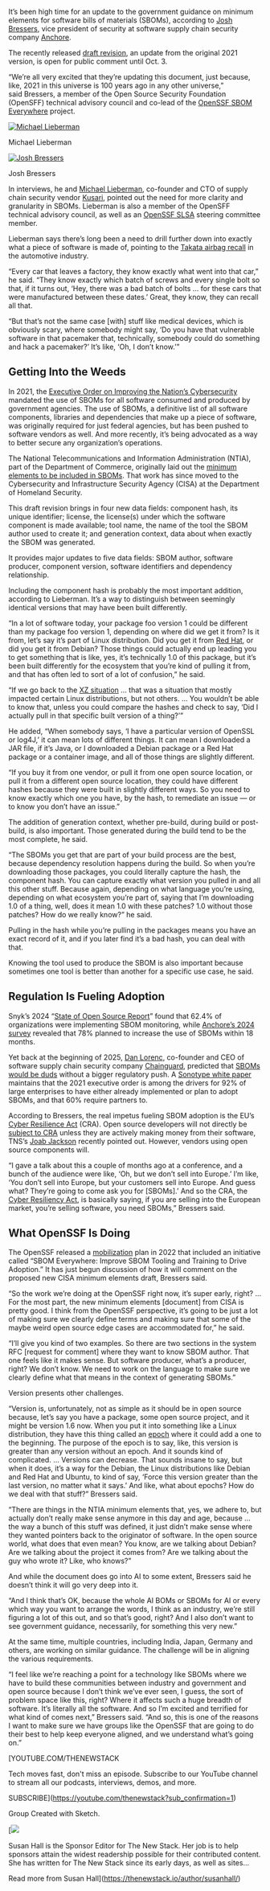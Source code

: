 It’s been high time for an update to the government guidance on minimum elements for software bills of materials (SBOMs), according to [Josh Bressers](https://www.linkedin.com/in/joshbressers/), vice president of security at software supply chain security company [Anchore](https://anchore.com/).

The recently released [draft revision](https://www.cisa.gov/sites/default/files/2025-08/2025_CISA_SBOM_Minimum_Elements.pdf), an update from the original 2021 version, is open for public comment until Oct. 3.

“We’re all very excited that they’re updating this document, just because, like, 2021 in this universe is 100 years ago in any other universe,” said Bressers, a member of the Open Source Security Foundation (OpenSFF) technical advisory council and co-lead of the [OpenSSF SBOM Everywhere](https://openssf.org/blog/2022/09/13/funding-python-spdx-development-with-the-openssf-and-sbom-everywhere/) project.

[![Michael Lieberman](https://cdn.thenewstack.io/media/2025/09/fb4c3898-lieberman-150x150.png)](https://cdn.thenewstack.io/media/2025/09/fb4c3898-lieberman-150x150.png)

Michael Lieberman

[![Josh Bressers](https://cdn.thenewstack.io/media/2025/09/1e4dbe4b-bressers-150x150.png)](https://cdn.thenewstack.io/media/2025/09/1e4dbe4b-bressers-150x150.png)

Josh Bressers

In interviews, he and [Michael Lieberman](https://www.linkedin.com/in/michael-lieberman-65786ba/), co-founder and CTO of supply chain security vendor [Kusari](https://www.kusari.dev/), pointed out the need for more clarity and granularity in SBOMs. Lieberman is also a member of the OpenSFF technical advisory council, as well as an [OpenSSF SLSA](https://openssf.org/projects/slsa/) steering committee member.

Lieberman says there’s long been a need to drill further down into exactly what a piece of software is made of, pointing to the [Takata airbag recall](https://www.nhtsa.gov/vehicle-safety/takata-recall-spotlight#:~:text=Overview,involves%20non%2Dazide%20driver%20inflators.) in the automotive industry.

“Every car that leaves a factory, they know exactly what went into that car,” he said. “They know exactly which batch of screws and every single bolt so that, if it turns out, ‘Hey, there was a bad batch of bolts … for these cars that were manufactured between these dates.’ Great, they know, they can recall all that.

“But that’s not the same case [with] stuff like medical devices, which is obviously scary, where somebody might say, ‘Do you have that vulnerable software in that pacemaker that, technically, somebody could do something and hack a pacemaker?’ It’s like, ‘Oh, I don’t know.’”

## **Getting Into the Weeds**

In 2021, the [Executive Order on Improving the Nation’s Cybersecurity](https://www.federalregister.gov/documents/2021/05/17/2021-10460/improving-the-nations-cybersecurity) mandated the use of SBOMs for all software consumed and produced by government agencies. The use of SBOMs, a definitive list of all software components, libraries and dependencies that make up a piece of software, was originally required for just federal agencies, but has been pushed to software vendors as well. And more recently, it’s being advocated as a way to better secure any organization’s operations.

The National Telecommunications and Information Administration (NTIA), part of the Department of Commerce, originally laid out the [minimum elements to be included in SBOMs](https://thenewstack.io/creating-a-minimum-elements-sbom-document-in-5-minutes/). That work has since moved to the Cybersecurity and Infrastructure Security Agency (CISA) at the Department of Homeland Security.

This draft revision brings in four new data fields: component hash, its unique identifier; license, the license(s) under which the software component is made available; tool name, the name of the tool the SBOM author used to create it; and generation context, data about when exactly the SBOM was generated.

It provides major updates to five data fields: SBOM author, software producer, component version, software identifiers and dependency relationship.

Including the component hash is probably the most important addition, according to Lieberman. It’s a way to distinguish between seemingly identical versions that may have been built differently.

“In a lot of software today, your package foo version 1 could be different than my package foo version 1, depending on where did we get it from? Is it from, let’s say it’s part of Linux distribution. Did you get it from [Red Hat](https://www.openshift.com/try?utm_content=inline+mention), or did you get it from Debian? Those things could actually end up leading you to get something that is like, yes, it’s technically 1.0 of this package, but it’s been built differently for the ecosystem that you’re kind of pulling it from, and that has often led to sort of a lot of confusion,” he said.

“If we go back to the [XZ situation](https://en.wikipedia.org/wiki/XZ_Utils_backdoor) … that was a situation that mostly impacted certain Linux distributions, but not others. … You wouldn’t be able to know that, unless you could compare the hashes and check to say, ‘Did I actually pull in that specific built version of a thing?’”

He added, “When somebody says, ‘I have a particular version of OpenSSL or log4J,’ it can mean lots of different things. It can mean I downloaded a JAR file, if it’s Java, or I downloaded a Debian package or a Red Hat package or a container image, and all of those things are slightly different.

“If you buy it from one vendor, or pull it from one open source location, or pull it from a different open source location, they could have different hashes because they were built in slightly different ways. So you need to know exactly which one you have, by the hash, to remediate an issue — or to know you don’t have an issue.”

The addition of generation context, whether pre-build, during build or post-build, is also important. Those generated during the build tend to be the most complete, he said.

“The SBOMs you get that are part of your build process are the best, because dependency resolution happens during the build. So when you’re downloading those packages, you could literally capture the hash, the component hash. You can capture exactly what version you pulled in and all this other stuff. Because again, depending on what language you’re using, depending on what ecosystem you’re part of, saying that I’m downloading 1.0 of a thing, well, does it mean 1.0 with these patches? 1.0 without those patches? How do we really know?” he said.

Pulling in the hash while you’re pulling in the packages means you have an exact record of it, and if you later find it’s a bad hash, you can deal with that.

Knowing the tool used to produce the SBOM is also important because sometimes one tool is better than another for a specific use case, he said.

## **Regulation Is Fueling Adoption**

Snyk’s 2024 “[State of Open Source Report](https://view.snyk.io/the-state-of-open-source-report-2024/p/1)” found that 62.4% of organizations were implementing SBOM monitoring, while [Anchore’s 2024 survey](https://anchore.com/press/anchore-survey-shows-only-1-in-5-organizations-have-full-visibility-into-their-open-source-software-components) revealed that 78% planned to increase the use of SBOMs within 18 months.

Yet back at the beginning of 2025, [Dan Lorenc](https://www.linkedin.com/in/danlorenc/), co-founder and CEO of software supply chain security company [Chainguard](https://www.chainguard.dev/?utm_content=inline+mention), predicted that [SBOMs would be duds](https://thenewstack.io/rust-will-explode-sboms-will-be-duds-open-source-predictions/) without a bigger regulatory push. A [Sonotype white paper](https://www.sonatype.com/resources/whitepapers/2023-sbom-survey-report) maintains that the 2021 executive order is among the drivers for 92% of large enterprises to have either already implemented or plan to adopt SBOMs, and that 60% require partners to.

According to Bressers, the real impetus fueling SBOM adoption is the EU’s [Cyber Resilience Act](https://digital-strategy.ec.europa.eu/en/policies/cyber-resilience-act) (CRA). Open source developers will not directly be [subject to CRA](https://thenewstack.io/what-the-eus-cyber-resilience-act-cra-means-for-open-source/) unless they are actively making money from their software, TNS’s [Joab Jackson](https://thenewstack.io/author/joab/) recently pointed out. However, vendors using open source components will.

“I gave a talk about this a couple of months ago at a conference, and a bunch of the audience were like, ‘Oh, but we don’t sell into Europe.’ I’m like, ‘You don’t sell into Europe, but your customers sell into Europe. And guess what? They’re going to come ask you for [SBOMs].’ And so the CRA, the [Cyber Resiliency Act](https://thenewstack.io/lf-europe-chief-warns-developers-on-eus-cyber-resilience-act/), is basically saying, if you are selling into the European market, you’re selling software, you need SBOMs,” Bressers said.

## What OpenSSF Is Doing

The OpenSSF released a [mobilization](https://openssf.org/oss-security-mobilization-plan/?utm_source=the+new+stack&utm_medium=referral&utm_content=inline-mention&utm_campaign=tns+platform) plan in 2022 that included an initiative called “SBOM Everywhere: Improve SBOM Tooling and Training to Drive Adoption.” It has just begun discussion of how it will comment on the proposed new CISA minimum elements draft, Bressers said.

“So the work we’re doing at the OpenSSF right now, it’s super early, right? … For the most part, the new minimum elements [document] from CISA is pretty good. I think from the OpenSSF perspective, it’s going to be just a lot of making sure we clearly define terms and making sure that some of the maybe weird open source edge cases are accommodated for,” he said.

“I’ll give you kind of two examples. So there are two sections in the system RFC [request for comment] where they want to know SBOM author. That one feels like it makes sense. But software producer, what’s a producer, right? We don’t know. We need to work on the language to make sure we clearly define what that means in the context of generating SBOMs.”

Version presents other challenges.

“Version is, unfortunately, not as simple as it should be in open source because, let’s say you have a package, some open source project, and it might be version 1.6 now. When you put it into something like a Linux distribution, they have this thing called an [epoch](https://antfu.me/posts/epoch-semver) where it could add a one to the beginning. The purpose of the epoch is to say, like, this version is greater than any version without an epoch. And it sounds kind of complicated. … Versions can decrease. That sounds insane to say, but when it does, it’s a way for the Debian, the Linux distributions like Debian and Red Hat and Ubuntu, to kind of say, ‘Force this version greater than the last version, no matter what it says.’ And like, what about epochs? How do we deal with that stuff?” Bressers said.

“There are things in the NTIA minimum elements that, yes, we adhere to, but actually don’t really make sense anymore in this day and age, because … the way a bunch of this stuff was defined, it just didn’t make sense where they wanted pointers back to the originator of software. In the open source world, what does that even mean? You know, are we talking about Debian? Are we talking about the project it comes from? Are we talking about the guy who wrote it? Like, who knows?”

And while the document does go into AI to some extent, Bressers said he doesn’t think it will go very deep into it.

“And I think that’s OK, because the whole AI BOMs or SBOMs for AI or every which way you want to arrange the words, I think as an industry, we’re still figuring a lot of this out, and so that’s good, right? And I also don’t want to see government guidance, necessarily, for something this very new.”

At the same time, multiple countries, including India, Japan, Germany and others, are working on similar guidance. The challenge will be in aligning the various requirements.

“I feel like we’re reaching a point for a technology like SBOMs where we have to build these communities between industry and government and open source because I don’t think we’ve ever seen, I guess, the sort of problem space like this, right? Where it affects such a huge breadth of software. It’s literally all the software. And so I’m excited and terrified for what kind of comes next,” Bressers said. “And so, this is one of the reasons I want to make sure we have groups like the OpenSSF that are going to do their best to help keep everyone aligned, and we understand what’s going on.”

[YOUTUBE.COM/THENEWSTACK

Tech moves fast, don't miss an episode. Subscribe to our YouTube
channel to stream all our podcasts, interviews, demos, and more.

SUBSCRIBE](https://youtube.com/thenewstack?sub_confirmation=1)

Group
Created with Sketch.

[![](https://cdn.thenewstack.io/media/2022/01/cabe83e0-susan-mug.jpg)

Susan Hall is the Sponsor Editor for The New Stack. Her job is to help sponsors attain the widest readership possible for their contributed content. She has written for The New Stack since its early days, as well as sites...

Read more from Susan Hall](https://thenewstack.io/author/susanhall/)